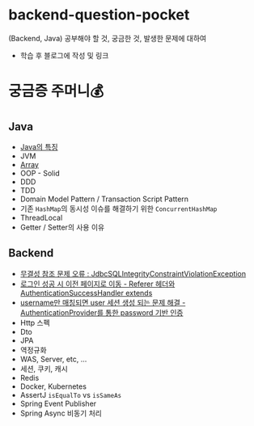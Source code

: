 # backend-question-pocket                   
(Backend, Java) 공부해야 할 것, 궁금한 것, 발생한 문제에 대하여                    
* 학습 후 블로그에 작성 및 링크               
                                
# 궁금증 주머니💰                                        

## Java                     
* [Java의 특징](https://hungseong.tistory.com/57)                      
* JVM                         
* [Array](https://hungseong.tistory.com/58)                     
* OOP - Solid          
* DDD 
* TDD
* Domain Model Pattern / Transaction Script Pattern
* 기존 `HashMap`의 동시성 이슈를 해결하기 위한 `ConcurrentHashMap`
* ThreadLocal
* Getter / Setter의 사용 이유

## Backend       
* [무결성 참조 문제 오류 : JdbcSQLIntegrityConstraintViolationException](https://hungseong.tistory.com/59) 
* [로그인 성공 시 이전 페이지로 이동 - Referer 헤더와 AuthenticationSuccessHandler extends](https://hungseong.tistory.com/60)     
* [username만 매칭되면 user 세션 생성 되는 문제 해결 - AuthenticationProvider를 통한 password 기반 인증](https://hungseong.tistory.com/61)   
* Http 스펙             
* Dto             
* JPA       
* 역정규화      
* WAS, Server, etc, ...
* 세션, 쿠키, 캐시
* Redis
* Docker, Kubernetes     
* AssertJ `isEqualTo` vs `isSameAs`     
* Spring Event Publisher
* Spring Async 비동기 처리
